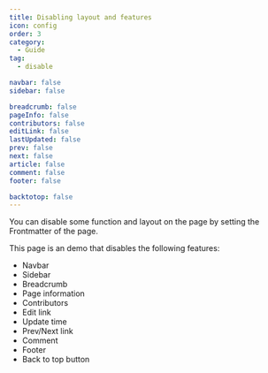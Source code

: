 ```yaml
---
title: Disabling layout and features
icon: config
order: 3
category:
  - Guide
tag:
  - disable

navbar: false
sidebar: false

breadcrumb: false
pageInfo: false
contributors: false
editLink: false
lastUpdated: false
prev: false
next: false
article: false
comment: false
footer: false

backtotop: false
---
```


You can disable some function and layout on the page by setting the Frontmatter of the page.

<!-- more -->

This page is an demo that disables the following features:

- Navbar
- Sidebar
- Breadcrumb
- Page information
- Contributors
- Edit link
- Update time
- Prev/Next link
- Comment
- Footer
- Back to top button
